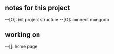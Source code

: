 ## notes for this project

--[O]: init project structure
--[O]: connect mongodb

## working on

--[]: home page
